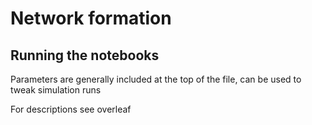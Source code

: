# Network formation

## Running the notebooks

Parameters are generally included at the top of the file, can be used to tweak simulation runs

For descriptions see overleaf
